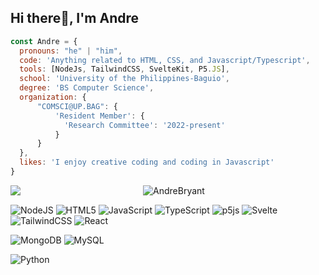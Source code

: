 ## Hi there👋, I'm Andre

```javascript
const Andre = {
  pronouns: "he" | "him",
  code: 'Anything related to HTML, CSS, and Javascript/Typescript',
  tools: [NodeJs, TailwindCSS, SvelteKit, P5.JS],
  school: 'University of the Philippines-Baguio',
  degree: 'BS Computer Science',
  organization: {
      "COMSCI@UP.BAG": {
          'Resident Member': {
            'Research Committee': '2022-present'
          }
      }
  },
  likes: 'I enjoy creative coding and coding in Javascript'
}
```

<!--![Andre's GitHub stats](https://github-readme-stats.vercel.app/api?username=AndreBryant&show_icons=true&theme=dark)-->

<p align="center" href="https://github.com/AndreBryant">
  <img align="left" src="https://github-readme-stats.vercel.app/api?username=AndreBryant"/>
  <img align="center" src="https://github-readme-streak-stats.herokuapp.com/?user=AndreBryant&" alt="AndreBryant" />
</p>

![NodeJS](https://img.shields.io/badge/node.js-6DA55F?style=for-the-badge&logo=node.js&logoColor=white)
![HTML5](https://img.shields.io/badge/html5-%23E34F26.svg?style=for-the-badge&logo=html5&logoColor=white)
![JavaScript](https://img.shields.io/badge/javascript-%23323330.svg?style=for-the-badge&logo=javascript&logoColor=%23F7DF1E)
![TypeScript](https://img.shields.io/badge/typescript-%23007ACC.svg?style=for-the-badge&logo=typescript&logoColor=white)
![p5js](https://img.shields.io/badge/p5.js-ED225D?style=for-the-badge&logo=p5.js&logoColor=FFFFFF)
![Svelte](https://img.shields.io/badge/svelte-%23f1413d.svg?style=for-the-badge&logo=svelte&logoColor=white)
![TailwindCSS](https://img.shields.io/badge/tailwindcss-%2338B2AC.svg?style=for-the-badge&logo=tailwind-css&logoColor=white)
![React](https://img.shields.io/badge/react-%2320232a.svg?style=for-the-badge&logo=react&logoColor=%2361DAFB)

![MongoDB](https://img.shields.io/badge/MongoDB-%234ea94b.svg?style=for-the-badge&logo=mongodb&logoColor=white)
![MySQL](https://img.shields.io/badge/mysql-4479A1.svg?style=for-the-badge&logo=mysql&logoColor=white)

![Python](https://img.shields.io/badge/python-3670A0?style=for-the-badge&logo=python&logoColor=ffdd54)
<!--
**AndreBryant/AndreBryant** is a ✨ _special_ ✨ repository because its `README.md` (this file) appears on your GitHub profile.

Here are some ideas to get you started:

- 🔭 I’m currently working on ...
- 🌱 I’m currently learning ...
- 👯 I’m looking to collaborate on ...
- 🤔 I’m looking for help with ...
- 💬 Ask me about ...
- 📫 How to reach me: ...
- 😄 Pronouns: ...
- ⚡ Fun fact: ...
-->
